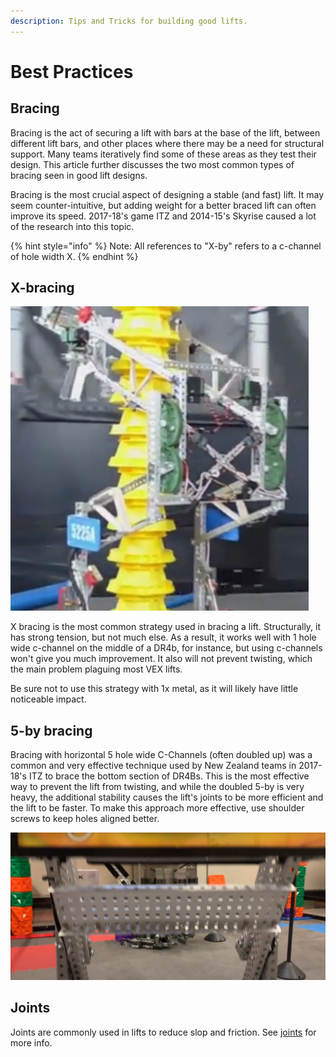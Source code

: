 ```yaml
---
description: Tips and Tricks for building good lifts.
---
```


# Best Practices

## Bracing

Bracing is the act of securing a lift with bars at the base of the lift, between different lift bars, and other places where there may be a need for structural support. Many teams iteratively find some of these areas as they test their design. This article further discusses the two most common types of bracing seen in good lift designs.

Bracing is the most crucial aspect of designing a stable (and fast) lift. It may seem counter-intuitive, but adding weight for a better braced lift can often improve its speed. 2017-18's game ITZ and 2014-15's Skyrise caused a lot of the research into this topic.&#x20;

{% hint style="info" %}
Note: All references to "X-by" refers to a c-channel of hole width X.
{% endhint %}

## X-bracing

![5225A Lift](../../.gitbook/assets/5225aLift.png)

X bracing is the most common strategy used in bracing a lift. Structurally, it has strong tension, but not much else. As a result, it works well with 1 hole wide c-channel on the middle of a DR4b, for instance, but using c-channels won't give you much improvement. It also will not prevent twisting, which the main problem plaguing most VEX lifts.

Be sure not to use this strategy with 1x metal, as it will likely have little noticeable impact.&#x20;

## 5-by bracing

Bracing with horizontal 5 hole wide C-Channels (often doubled up) was a common and very effective technique used by New Zealand teams in 2017-18's ITZ to brace the bottom section of DR4Bs. This is the most effective way to prevent the lift from twisting, and while the doubled 5-by is very heavy, the additional stability causes the lift's joints to be more efficient and the lift to be faster. To make this approach more effective, use shoulder screws to keep holes aligned better.

![Single 5-by Bracing on "Big Chungus" (BLRS Tower Takeover) ](<../../.gitbook/assets/image (95).png>)

## Joints

Joints are commonly used in lifts to reduce slop and friction. See [joints](../vex-joints.md) for more info.
